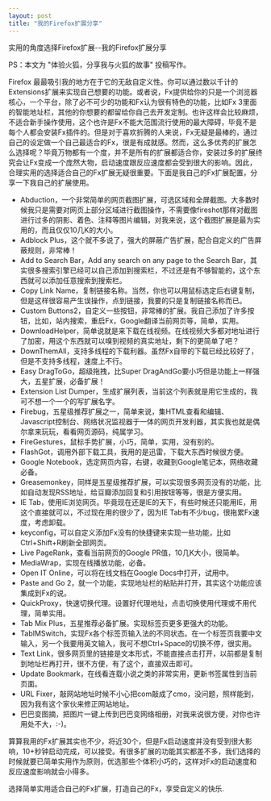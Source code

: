 ```yaml
---
layout: post
title: "我的Firefox扩展分享"
---
```


实用的角度选择Firefox扩展--我的Firefox扩展分享

PS：本文为 "体验火狐，分享我与火狐的故事" 投稿写作。

Firefox 最最吸引我的地方在于它的无敌自定义性。你可以通过数以千计的Extensions扩展来实现自己想要的功能。或者说，Fx提供给你的只是一个浏览器核心，一个平台，除了必不可少的功能和Fx认为很有特色的功能，比如Fx 3里面的智能地址栏，其他的你想要的都留给你自己去开发定制。也许这样会比较麻烦，不适合新手操作使用，这个也许是Fx不能大范围流行使用的最大障碍，毕竟不是每个人都会安装Fx插件的。但是对于喜欢折腾的人来说，Fx无疑是最棒的，通过自己的设定做一个自己最适合的Fx，很是有成就感。然而，这么多优秀的扩展怎么选择呢？毕竟万物都有一个度，并不是所有的扩展都适合你，安装过多的扩展终究会让Fx变成一个庞然大物，启动速度跟反应速度都会受到很大的影响。因此，合理实用的选择适合自己的Fx扩展无疑很重要。下面是我自己的Fx扩展配置，分享一下我自己的扩展使用。

- Abduction，一个非常简单的网页截图扩展，可选区域和全屏截图。大多数时候我只是需要对网页上部分区域进行截图操作，不需要像fireshot那样对截图进行过多的阴影、着色、注释等图片编辑，对我来说，这个截图扩展是最为实用的，而且仅仅10几K的大小。
- Adblock Plus，这个就不多说了，强大的屏蔽广告扩展，配合自定义的广告屏蔽规则，非常棒！
- Add to Search Bar，Add any search on any page to the Search Bar，其实很多搜索引擎已经可以自己添加到搜索栏，不过还是有不够智能的，这个东西就可以添加任意搜索到搜索栏。
- Copy Link Name，复制链接名称。当然，你也可以用鼠标选定后右键复制，但是这样很容易产生误操作，点到链接，我要的只是复制链接名称而已。
- Custom Buttons2，自定义一些按钮，非常棒的扩展。我自己添加了许多按钮，比如，站内搜索，重启Fx，Google翻译当前网页等，简单，实用。
- DownloadHelper，简单说就是来下载在线视频。在线视频大多都对地址进行了加密，用这个东西就可以嗅到视频的真实地址，剩下的更简单了吧？
- DownThemAll，支持多线程的下载利器。虽然Fx自带的下载已经比较好了，但是不支持多线程，速度上不行。
- Easy DragToGo，超级拖拽，比Super DragAndGo要小巧但是功能上一样强大，五星扩展，必备扩展！
- Extension List Dumper，生成扩展列表，当前这个列表就是用它生成的，我可不想一个一个的写扩展名字。
- Firebug，五星级推荐扩展之一，简单来说，集HTML查看和编辑、Javascript控制台、网络状况监视器于一体的网页开发利器，其实我也就是偶尔拿来玩玩，看看网页源码，纯属学习。
- FireGestures，鼠标手势扩展，小巧，简单，实用，没有别的。
- FlashGot，调用外部下载工具，我用的是迅雷，下载大东西时候很方便。
- Google Notebook，选定网页内容，右键，收藏到Google笔记本，网络收藏必备。
- Greasemonkey，同样是五星级推荐扩展，可以实现很多网页没有的功能，比如自动发现RSS地址，给豆瓣添加回复和引用按钮等等，很是方便实用。
- IE Tab，使用IE浏览网页。毕竟现在还是IE的天下，有些时候还只能用IE，用这个直接就可以，不过现在用的很少了，因为IE Tab有不少bug，很拖累Fx速度，考虑卸载。
- keyconfig，可以自定义添加Fx没有的快捷键来实现一些功能，比如Ctrl+Shift+R刷新全部网页。
- Live PageRank，查看当前网页的Google PR值，10几K大小，很简单。
- MediaWrap，实现在线播放功能，必备。
- Open IT Online，可以将在线文档在Google Docs中打开，试用中。
- Paste and Go 2，就一个功能，实现地址栏的粘贴并打开，其实这个功能应该集成到Fx的说。
- QuickProxy，快速切换代理。设置好代理地址，点击切换使用代理或不用代理，简单实用。
- Tab Mix Plus，五星推荐必备扩展。实现标签页更多更强大的功能。
- TabIMSwitch，实现Fx各个标签页输入法的不同状态。在一个标签页我要中文输入，另一个我要用英文输入，我可不想Ctrl+Space的切换不停，很实用。
- Text Link，很多网页里的链接是文本形式，不能直接点击打开，以前都是复制到地址栏再打开，很不方便，有了这个，直接双击即可。
- Update Bookmark，在线看连载小说之类的非常实用，更新书签属性到当前页面。
- URL Fixer，敲网站地址时候不小心把com敲成了cmo，没问题，照样能到，因为我有这个家伙来修正网站地址。
- 巴巴变图摘，把图片一键上传到巴巴变网络相册，对我来说很方便，对你也许用处不大，:-)。

算算我用的Fx扩展其实也不少，将近30个，但是Fx启动速度并没有受到很大影响，10+秒钟启动完成，可以接受。有很多扩展的功能其实都差不多，我们选择的时候就要已简单实用作为原则，优选那些个体积小巧的，这样对Fx的启动速度和反应速度影响就会小得多。

选择简单实用适合自己的Fx扩展，打造自己的Fx，享受自定义的快乐.

